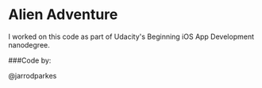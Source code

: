 # Alien Adventure

I worked on this code as part of Udacity's Beginning iOS App Development nanodegree.

###Code by:

@jarrodparkes
